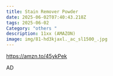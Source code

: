 ```yaml
---
title: Stain Remover Powder
date: 2025-06-02T07:40:43.218Z
tags: 2025-06-02
Category: "others "
description: 11xx (AMAZON)
image: img/81-hd3kjaxl._ac_sl1500_.jpg
---
```

https://amzn.to/45ykPek 

A﻿D